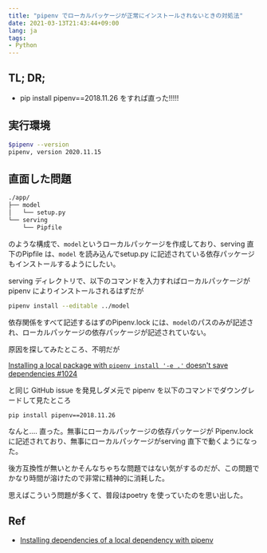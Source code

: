 ```yaml
---
title: "pipenv でローカルパッケージが正常にインストールされないときの対処法"
date: 2021-03-13T21:43:44+09:00
lang: ja
tags:
- Python
---
```


## TL; DR;

- pip install pipenv==2018.11.26 をすれば直った!!!!!

## 実行環境

```bash
$pipenv --version
pipenv, version 2020.11.15
```

## 直面した問題

```bash
./app/
├── model
│   └── setup.py
└── serving
    └── Pipfile
```

のような構成で、`model`というローカルパッケージを作成しており、serving 直下のPipfile は、`model` を読み込んでsetup.py に記述されている依存パッケージもインストールするようにしたい。

serving ディレクトリで、以下のコマンドを入力すればローカルパッケージがpipenv によりインストールされるはずだが

```bash
pipenv install --editable ../model
```

依存関係をすべて記述するはずのPipenv.lock には、`model`のパスのみが記述され、ローカルパッケージの依存パッケージが記述されていない。

原因を探してみたところ、不明だが

[Installing a local package with `pipenv install '-e .'` doesn't save dependencies #1024](https://github.com/pypa/pipenv/issues/1024) 

と同じ GitHub issue を発見しダメ元で pipenv を以下のコマンドでダウングレードして見たところ

```bash
pip install pipenv==2018.11.26
```

なんと.... 直った。無事にローカルパッケージの依存パッケージが Pipenv.lock に記述されており、無事にローカルパッケージがserving 直下で動くようになった。

後方互換性が無いとかそんなちゃちな問題ではない気がするのだが、この問題でかなり時間が溶けたので非常に精神的に消耗した。

思えばこういう問題が多くて、普段はpoetry を使っていたのを思い出した。

## Ref

- [Installing dependencies of a local dependency with pipenv](https://stackoverflow.com/questions/53505681/installing-dependencies-of-a-local-dependency-with-pipenv)